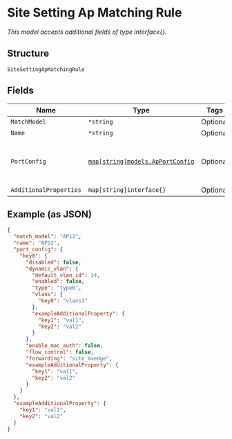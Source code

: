
# Site Setting Ap Matching Rule

*This model accepts additional fields of type interface{}.*

## Structure

`SiteSettingApMatchingRule`

## Fields

| Name | Type | Tags | Description |
|  --- | --- | --- | --- |
| `MatchModel` | `*string` | Optional | - |
| `Name` | `*string` | Optional | - |
| `PortConfig` | [`map[string]models.ApPortConfig`](../../doc/models/ap-port-config.md) | Optional | Property key is the interface(s) (e.g. "eth1,eth2") |
| `AdditionalProperties` | `map[string]interface{}` | Optional | - |

## Example (as JSON)

```json
{
  "match_model": "AP12",
  "name": "AP12",
  "port_config": {
    "key0": {
      "disabled": false,
      "dynamic_vlan": {
        "default_vlan_id": 34,
        "enabled": false,
        "type": "type6",
        "vlans": {
          "key0": "vlans1"
        },
        "exampleAdditionalProperty": {
          "key1": "val1",
          "key2": "val2"
        }
      },
      "enable_mac_auth": false,
      "flow_control": false,
      "forwarding": "site_mxedge",
      "exampleAdditionalProperty": {
        "key1": "val1",
        "key2": "val2"
      }
    }
  },
  "exampleAdditionalProperty": {
    "key1": "val1",
    "key2": "val2"
  }
}
```

